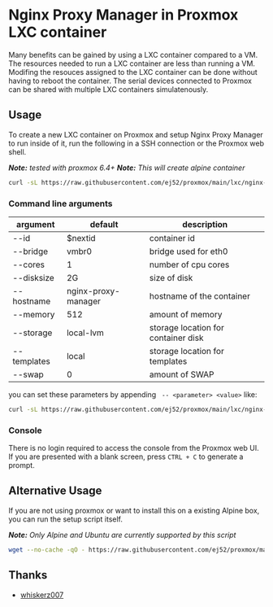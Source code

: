 # Nginx Proxy Manager in Proxmox LXC container

Many benefits can be gained by using a LXC container compared to a VM. The resources needed to run a LXC container are less than running a VM. Modifing the resouces assigned to the LXC container can be done without having to reboot the container. The serial devices connected to Proxmox can be shared with multiple LXC containers simulatenously.

## Usage

To create a new LXC container on Proxmox and setup Nginx Proxy Manager to run inside of it, run the following in a SSH connection or the Proxmox web shell.

***Note:*** _tested with proxmox 6.4+_
***Note:*** _This will create alpine container_

```bash
curl -sL https://raw.githubusercontent.com/ej52/proxmox/main/lxc/nginx-proxy-manager/create.sh | bash -s
```

### Command line arguments
| argument           | default              | description                                            |
|--------------------|----------------------|--------------------------------------------------------|
| --id          | $nextid                   | container id                                           |
| --bridge      | vmbr0                     | bridge used for eth0                                   |
| --cores       | 1                         | number of cpu cores                                    |
| --disksize    | 2G                        | size of disk                                           |
| --hostname    | nginx-proxy-manager       | hostname of the container                              |
| --memory      | 512                       | amount of memory                                       |
| --storage     | local-lvm                 | storage location for container disk                    |
| --templates   | local                     | storage location for templates                         |
| --swap        | 0                         | amount of SWAP                                         |

you can set these parameters by appending ` -- <parameter> <value>` like:

```bash
curl -sL https://raw.githubusercontent.com/ej52/proxmox/main/lxc/nginx-proxy-manager/create.sh | bash -s -- --cores 4
```

### Console

There is no login required to access the console from the Proxmox web UI. If you are presented with a blank screen, press `CTRL + C` to generate a prompt.


## Alternative Usage

If you are not using proxmox or want to install this on a existing Alpine box, you can run the setup script itself.

***Note:*** _Only Alpine and Ubuntu are currently supported by this script_

```bash
wget --no-cache -qO - https://raw.githubusercontent.com/ej52/proxmox/main/lxc/nginx-proxy-manager/setup.sh | sh
```

## Thanks

- [whiskerz007](https://github.com/whiskerz007?tab=repositories)
